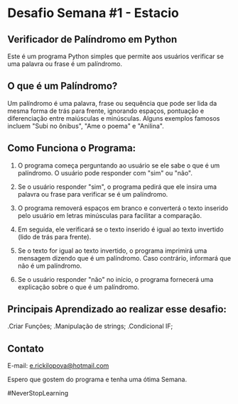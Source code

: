 # Desafio Semana #1 - Estacio
## Verificador de Palíndromo em Python
  Este é um programa Python simples que permite aos usuários verificar se uma palavra ou frase é um palíndromo.

## O que é um Palíndromo?
  Um palíndromo é uma palavra, frase ou sequência que pode ser lida da mesma forma de trás para frente, ignorando espaços, pontuação e diferenciação entre maiúsculas e minúsculas. Alguns exemplos famosos incluem "Subi no ônibus", "Ame o poema" e "Anilina".

## Como Funciona o Programa:
1. O programa começa perguntando ao usuário se ele sabe o que é um palíndromo. O usuário pode responder com "sim" ou "não".

2. Se o usuário responder "sim", o programa pedirá que ele insira uma palavra ou frase para verificar se é um palíndromo.

3. O programa removerá espaços em branco e converterá o texto inserido pelo usuário em letras minúsculas para facilitar a comparação.

4. Em seguida, ele verificará se o texto inserido é igual ao texto invertido (lido de trás para frente).

5. Se o texto for igual ao texto invertido, o programa imprimirá uma mensagem dizendo que é um palíndromo. Caso contrário, informará que não é um palíndromo.

6. Se o usuário responder "não" no início, o programa fornecerá uma explicação sobre o que é um palíndromo.

## Principais Aprendizado ao realizar esse desafio:
.Criar Funções;
.Manipulação de strings;
.Condicional IF;

## Contato
E-mail: e.rickilopova@hotmail.com

Espero que gostem do programa e tenha uma ótima Semana.

#NeverStopLearning
